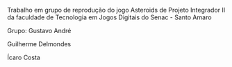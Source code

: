 Trabalho em grupo de reprodução do jogo Asteroids de Projeto Integrador II da faculdade de Tecnologia em Jogos Digitais do Senac - Santo Amaro

Grupo:
Gustavo André

Guilherme Delmondes

Ícaro Costa
